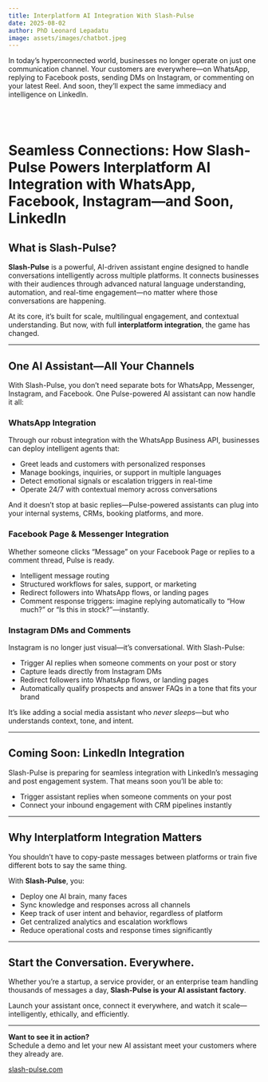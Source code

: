 ```yaml
---
title: Interplatform AI Integration With Slash-Pulse
date: 2025-08-02
author: PhD Leonard Lepadatu
image: assets/images/chatbot.jpeg
---
```


In today’s hyperconnected world, businesses no longer operate on just one communication channel. Your customers are everywhere—on WhatsApp, replying to Facebook posts, sending DMs on Instagram, or commenting on your latest Reel. And soon, they’ll expect the same immediacy and intelligence on LinkedIn.

<!--more-->

<br><br>

# Seamless Connections: How Slash-Pulse Powers Interplatform AI Integration with WhatsApp, Facebook, Instagram—and Soon, LinkedIn

## What is Slash-Pulse?

**Slash-Pulse** is a powerful, AI-driven assistant engine designed to handle conversations intelligently across multiple platforms. It connects businesses with their audiences through advanced natural language understanding, automation, and real-time engagement—no matter where those conversations are happening.

At its core, it’s built for scale, multilingual engagement, and contextual understanding. But now, with full **interplatform integration**, the game has changed.

---

## One AI Assistant—All Your Channels

With Slash-Pulse, you don’t need separate bots for WhatsApp, Messenger, Instagram, and Facebook. One Pulse-powered AI assistant can now handle it all:

### WhatsApp Integration

Through our robust integration with the WhatsApp Business API, businesses can deploy intelligent agents that:

- Greet leads and customers with personalized responses
- Manage bookings, inquiries, or support in multiple languages
- Detect emotional signals or escalation triggers in real-time
- Operate 24/7 with contextual memory across conversations

And it doesn’t stop at basic replies—Pulse-powered assistants can plug into your internal systems, CRMs, booking platforms, and more.

### Facebook Page & Messenger Integration

Whether someone clicks “Message” on your Facebook Page or replies to a comment thread, Pulse is ready.

- Intelligent message routing
- Structured workflows for sales, support, or marketing
- Redirect followers into WhatsApp flows, or landing pages
- Comment response triggers: imagine replying automatically to “How much?” or “Is this in stock?”—instantly.

### Instagram DMs and Comments

Instagram is no longer just visual—it’s conversational. With Slash-Pulse:

- Trigger AI replies when someone comments on your post or story
- Capture leads directly from Instagram DMs
- Redirect followers into WhatsApp flows, or landing pages
- Automatically qualify prospects and answer FAQs in a tone that fits your brand

It’s like adding a social media assistant who _never sleeps_—but who understands context, tone, and intent.

---

## Coming Soon: LinkedIn Integration

Slash-Pulse is preparing for seamless integration with LinkedIn’s messaging and post engagement system. That means soon you’ll be able to:

- Trigger assistant replies when someone comments on your post
- Connect your inbound engagement with CRM pipelines instantly

---

## Why Interplatform Integration Matters

You shouldn’t have to copy-paste messages between platforms or train five different bots to say the same thing.

With **Slash-Pulse**, you:

- Deploy one AI brain, many faces
- Sync knowledge and responses across all channels
- Keep track of user intent and behavior, regardless of platform
- Get centralized analytics and escalation workflows
- Reduce operational costs and response times significantly

---

## Start the Conversation. Everywhere.

Whether you’re a startup, a service provider, or an enterprise team handling thousands of messages a day, **Slash-Pulse is your AI assistant factory**.

Launch your assistant once, connect it everywhere, and watch it scale—intelligently, ethically, and efficiently.

---

**Want to see it in action?**  
Schedule a demo and let your new AI assistant meet your customers where they already are.

[slash-pulse.com](https://slash-pulse.com)
